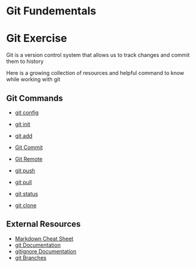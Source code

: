 # Git Fundementals

# Git Exercise

Git is a version control system that allows us to track changes and commit them to history

Here is a growing collection of resources and helpful command to know while working with git

## Git Commands

- [git config](./Commands/config.md)

- [git init](./Commands/init.md)

- [git add](./commands/Add.md)

- [Git Commit](./commands/Commit.md)

- [Git Remote](./commands/remote.md)

- [git push](./cpmmands/PUSH.md)

- [git pull](./Commands/Pull.md)

- [git status](./Commands/status.md)

- [git clone](./commands/clone.md)

## External Resources

- [Markdown Cheat Sheet](https://www.markdownguide.org/cheat-sheet)
- [git Documentation](https://git-scm.com/docs)
- [gitignore Documentation](https://git-scm.com/docs/gitignore)
- [git Branches](https://git-scm.com/book/en/v2/Git-Branching-Branches-in-a-Nutshell)
